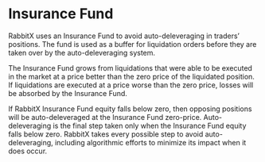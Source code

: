# Insurance Fund

RabbitX uses an Insurance Fund to avoid auto-deleveraging in traders’ positions. The fund is used as a buffer for liquidation orders before they are taken over by the auto-deleveraging system.

The Insurance Fund grows from liquidations that were able to be executed in the market at a price better than the zero price of the liquidated position. If liquidations are executed at a price worse than the zero price, losses will be absorbed by the Insurance Fund.

If RabbitX Insurance Fund equity falls below zero, then opposing positions will be auto-deleveraged at the Insurance Fund zero-price. Auto-deleveraging is the final step taken only when the Insurance Fund equity falls below zero. RabbitX takes every possible step to avoid auto-deleveraging, including algorithmic efforts to minimize its impact when it does occur.&#x20;

